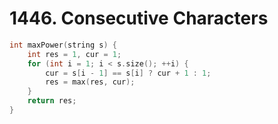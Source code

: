 # 1446. Consecutive Characters

```cpp
int maxPower(string s) {
    int res = 1, cur = 1;
    for (int i = 1; i < s.size(); ++i) {
        cur = s[i - 1] == s[i] ? cur + 1 : 1;
        res = max(res, cur);
    }
    return res;
}
```
